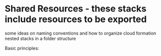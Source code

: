 # Shared Resources  - these stacks include resources to be exported
some ideas on naming conventions and how to organize cloud formation nested stacks in a folder structure

Basic principles:

